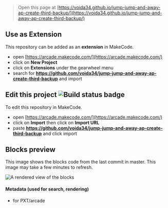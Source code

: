  


> Open this page at [https://voida34.github.io/jump-jump-and-away-ap-create-third-backup/](https://voida34.github.io/jump-jump-and-away-ap-create-third-backup/)

## Use as Extension

This repository can be added as an **extension** in MakeCode.

* open [https://arcade.makecode.com/](https://arcade.makecode.com/)
* click on **New Project**
* click on **Extensions** under the gearwheel menu
* search for **https://github.com/voida34/jump-jump-and-away-ap-create-third-backup** and import

## Edit this project ![Build status badge](https://github.com/voida34/jump-jump-and-away-ap-create-third-backup/workflows/MakeCode/badge.svg)

To edit this repository in MakeCode.

* open [https://arcade.makecode.com/](https://arcade.makecode.com/)
* click on **Import** then click on **Import URL**
* paste **https://github.com/voida34/jump-jump-and-away-ap-create-third-backup** and click import

## Blocks preview

This image shows the blocks code from the last commit in master.
This image may take a few minutes to refresh.

![A rendered view of the blocks](https://github.com/voida34/jump-jump-and-away-ap-create-third-backup/raw/master/.github/makecode/blocks.png)

#### Metadata (used for search, rendering)

* for PXT/arcade
<script src="https://makecode.com/gh-pages-embed.js"></script><script>makeCodeRender("{{ site.makecode.home_url }}", "{{ site.github.owner_name }}/{{ site.github.repository_name }}");</script>
